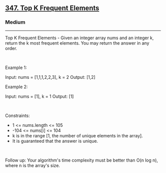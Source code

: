 <h2><a href="https://leetcode.com/problems/top-k-frequent-elements/">347. Top K Frequent Elements</a></h2><h3>Medium</h3><hr>Top K Frequent Elements - Given an integer array nums and an integer k, return the k most frequent elements. You may return the answer in any order.

 

Example 1:

Input: nums = [1,1,1,2,2,3], k = 2
Output: [1,2]


Example 2:

Input: nums = [1], k = 1
Output: [1]


 

Constraints:

 * 1 <= nums.length <= 105
 * -104 <= nums[i] <= 104
 * k is in the range [1, the number of unique elements in the array].
 * It is guaranteed that the answer is unique.

 

Follow up: Your algorithm's time complexity must be better than O(n log n), where n is the array's size.